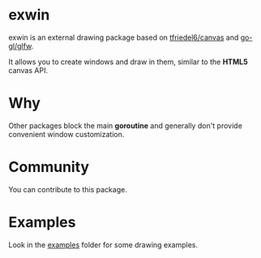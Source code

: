 # exwin
exwin is an external drawing package based on [tfriedel6/canvas](https://github.com/tfriedel6/canvas) and [go-gl/glfw](https://github.com/go-gl/glfw ). 

It allows you to create windows and draw in them, similar to the **HTML5** canvas API.

# Why
Other packages block the main **goroutine** and generally don't provide convenient window customization.

# Community
You can contribute to this package.

# Examples
Look in the [examples](https://github.com/NeuralTeam/exwin/tree/master/examples) folder for some drawing examples.
